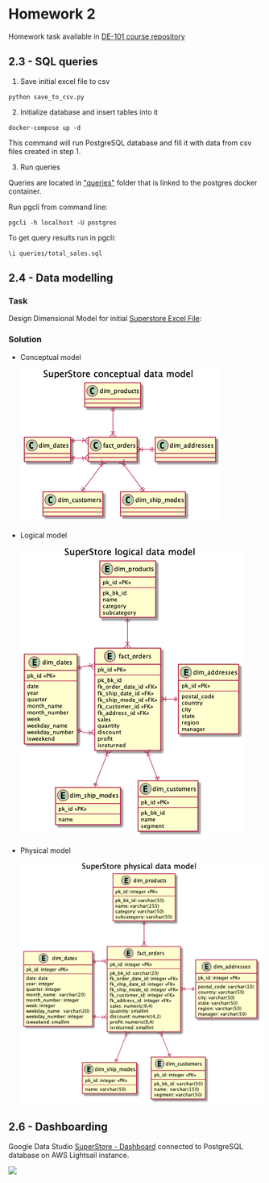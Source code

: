 # Homework 2

Homework task available in [DE-101 course repository](https://github.com/Data-Learn/data-engineering/blob/master/DE-101%20Modules/Module02/DE%20-%20101%20Module02.md)

## 2.3 - SQL queries

1. Save initial excel file to csv


```
python save_to_csv.py
```

2. Initialize database and insert tables into it
```
docker-compose up -d
```
This command will run PostgreSQL database and fill it with data from csv files created in step 1.

3. Run queries

Queries are located in ["queries"](./3/queries/) folder  that is linked to the postgres docker container.

Run pgcli from command line:            
```
pgcli -h localhost -U postgres
```
To get query results run in pgcli:
```
\i queries/total_sales.sql
```

## 2.4 - Data modelling

### Task
Design Dimensional Model for initial [Superstore Excel File](./3/initial_data/Sample%20-%20Superstore.xls):

### Solution
- Conceptual model
  
  ![](./4/conceptual/superstore_conceptual.png)
- Logical model
  
  ![](./4/logical/superstore_logical.png)
- Physical model
  
  ![](./4/physical/superstore_physical.png)

## 2.6 - Dashboarding

Google Data Studio [SuperStore - Dashboard](https://datastudio.google.com/reporting/5add7a09-8a66-4b58-9939-13fbe9403d28) connected to PostgreSQL database on AWS Lightsail instance.

![](../Module6/dashboard.png)